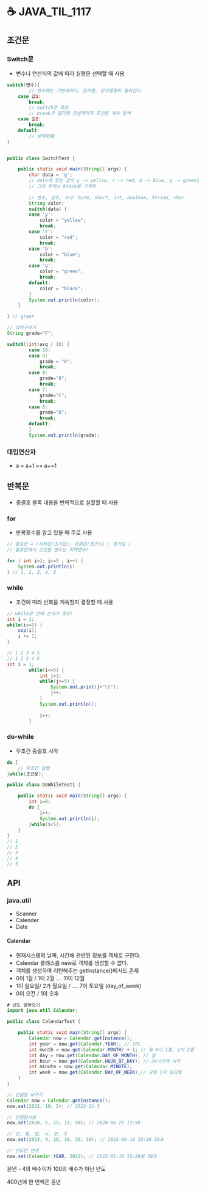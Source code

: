 # :coffee: JAVA_TIL_1117



## 조건문

### Switch문

- 변수나 연산식의 값에 따라 실행문 선택할 때 사용

```java
switch(변수){
        // 변수에는 기본데이터, 문자형, 문자열형이 들어간다.
    case 값1:
        break;
        // switch문 종료
        // break가 없다면 만날때까지 조건문 계속 탐색
    case 값2:
        break;
    default:
        // 생략可能
}
```

```java

public class SwitchTest {

	public static void main(String[] args) {
		char data = 'g';
		// data에 있는 값이 y -> yellow, r -> red, b -> blue, g -> green을 구하고
		// 그외 문자는 black을 구하라
		
		// 변수, 상수, 수식: byte, short, int, boolean, String, char
		String color;
		switch(data) {
		case 'y':
			color = "yellow";
			break;
		case 'r':
			color = "red";
			break;
		case 'b':
			color = "blue";
			break;
		case 'g':
			color = "green";
			break;
		default:
			color = "black";			
		}
		System.out.println(color);
	}

} // green
```

```java
// 성적구하기
String grade="F";

switch((int)avg / 10) {
		case 10:
		case 9: 
			grade = "A";
			break;
		case 8:
			grade="B";
			break;
		case 7:
			grade="C";
			break;
		case 6:
			grade="D";
			break;
		default:			
		}
		System.out.println(grade);
```



### 대입연산자

- a = a+1 == a+=1



## 반복문

- 중괄호 블록 내용을 반복적으로 실할할 때 사용



### for

- 반복횟수를 알고 있을 때 주로 사용

```java
// 괄호안 = (시작값(초기값); 최종값(조건식) ; 증가값 )
// 괄호안에서 선언한 변수는 지역변수!

for ( int i=1; i<=5 ; i++) {
    System.out.println(i) 
} // 1, 2, 3, 4, 5
```



### while

- 조건에 따라 반복을 계속할지 결정할 때 사용

```java
// while문 안에 순서가 중요!
int i = 1;
while(i<=5) {
    sop(i);
    i += 1;
}

// 1 2 3 4 5
// 1 2 3 4 5
int i = 1;
		while(i<=5) {
			int j=1;
			while(j<=5) {
				System.out.print(j+"\t");
				j++;
			}
			System.out.println();
			
			i++;
		}
```



### do-while

- 무조건 중괄호 시작

```java
do {
    // 무조건 실행
}while(조건문);
```

```java
public class DoWhileTest1 {

	public static void main(String[] args) {	
		int i=0;
		do {
			i++;
			System.out.println(i);
		}while(i<5);
	}
}
// 1
// 2
// 3
// 4
// 5
```





## API

### java.util

- Scanner
- Calender 
- Date



#### Calendar

- 현재시스템의 날짜, 시간에 관련된 정보를 객체로 구한다.
- Calendar 클래스를 new로 객체를 생성할 수 없다.
- 객체를 생성하여 리턴해주는 getInstance()메서드 존재 
- 0이 1월 / 1이 2월 .... 11이 12월
- 1이 일요일/ 2가 월요일 / .... 7이 토요일 (day_of_week)
- 0이 오전 / 1이 오후



```java
# 년도 받아오기
import java.util.Calendar;

public class CalendarTest {

	public static void main(String[] args) {			
		Calendar now = Calendar.getInstance();
		int year = now.get(Calendar.YEAR); // 년도			
		int month = now.get(Calendar.MONTH) + 1; // 월 0이 1월, 1이 2월
		int day = now.get(Calendar.DAY_OF_MONTH); // 일
		int hour = now.get(Calendar.HOUR_OF_DAY); // 24시간제 시각
		int minute = now.get(Calendar.MINUTE);
		int week = now.get(Calendar.DAY_OF_WEEK);// 요일 1이 일요일
	}
}
```



```java
// 년월일 바꾸기
Calendar now = Calendar.getInstance();
now.set(2022, 10, 5); // 2022-11-5

// 년월일시분
now.set(2020, 5, 25, 13, 50); // 2020-06-25 13:50

// 년, 월, 일, 시, 분, 초
now.set(2023, 4, 10, 10, 20, 30); // 2023-05-10 10:20 30초

// 년도만 변경
now.set(Calendar.YEAR, 2022); // 2022-05-10 10:20분 30초
```

윤년 - 4의 배수이자 100의 배수가 아닌 년도

400년에 한 번씩은 윤년